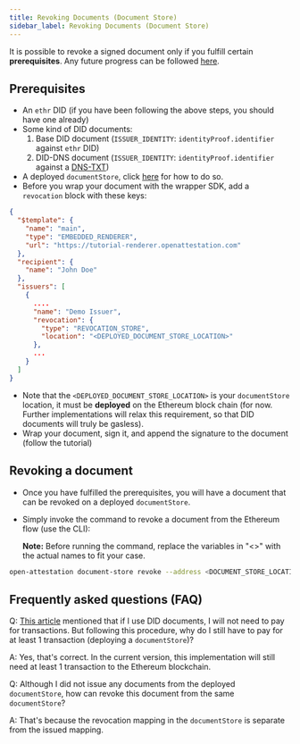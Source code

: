 ```yaml
---
title: Revoking Documents (Document Store)
sidebar_label: Revoking Documents (Document Store)
---
```


It is possible to revoke a signed document only if you fulfill certain **prerequisites**. Any future progress can be followed [here](https://github.com/Open-Attestation/adr/blob/master/issuing_using_did.md#for-documents-that-are-signed-directly).

## Prerequisites

- An `ethr` DID (if you have been following the above steps, you should have one already)
- Some kind of DID documents:
  1. Base DID document (`ISSUER_IDENTITY`: `identityProof.identifier` against `ethr` DID)
  2. DID-DNS document (`ISSUER_IDENTITY`: `identityProof.identifier` against a [DNS-TXT](/docs/docs-section/how-does-it-work/issuance-identity))
- A deployed `documentStore`, click [here](/docs/integrator-section/verifiable-document/ethereum/document-store) for how to do so.
- Before you wrap your document with the wrapper SDK, add a `revocation` block with these keys:

```json
{
  "$template": {
    "name": "main",
    "type": "EMBEDDED_RENDERER",
    "url": "https://tutorial-renderer.openattestation.com"
  },
  "recipient": {
    "name": "John Doe"
  },
  "issuers": [
    {
      ....
      "name": "Demo Issuer",
      "revocation": {
        "type": "REVOCATION_STORE",
        "location": "<DEPLOYED_DOCUMENT_STORE_LOCATION>"
      },
      ...
    }
  ]
}
```

<!-- TBD v3 document sample when that releases -->

- Note that the `<DEPLOYED_DOCUMENT_STORE_LOCATION>` is your `documentStore` location, it must be **deployed** on the Ethereum block chain (for now. Further implementations will relax this requirement, so that DID documents will truly be gasless).
- Wrap your document, sign it, and append the signature to the document (follow the tutorial)

## Revoking a document

- Once you have fulfilled the prerequisites, you will have a document that can be revoked on a deployed `documentStore`.
- Simply invoke the command to revoke a document from the Ethereum flow (use the CLI):

    **Note:** Before running the command, replace the variables in "<>" with the actual names to fit your case. 

```bash
open-attestation document-store revoke --address <DOCUMENT_STORE_LOCATION> --hash <HASH_OF_DOC(S)>  --network <NETWORK> --encrypted-wallet-path <PATH_OF_WALLET>
```

## Frequently asked questions (FAQ)

Q: [This article](/docs/docs-section/how-does-it-work/comparison#price) mentioned that if I use DID documents, I will not need to pay for transactions. But following this procedure, why do I still have to pay for at least 1 transaction (deploying a `documentStore`)?

A: Yes, that's correct. In the current version, this implementation will still need at least 1 transaction to the Ethereum blockchain.

Q: Although I did not issue any documents from the deployed `documentStore`, how can revoke this document from the same `documentStore`?

A: That's because the revocation mapping in the `documentStore` is separate from the issued mapping.
